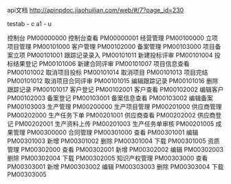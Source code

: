 api文档
http://apinpdoc.jiaohuilian.com/web/#/7?page_id=230

testab - c
a1 - u

控制台 PM00000000
控制台查看 PM00000001
经营管理 PM00100000
立项项目管理 PM00101000
客户管理 PM00102000
备案管理 PM00103000
项目备案立项 PM00101001
跟踪记录录入 PM00101011
新建投标评审 PM00101004
投标结果登记 PM00101006
新建合同评审 PM00101007
项目信息查看 PM00101002
取消项目投标 PM00101014
取消项目 PM00101013
项目完结 PM00101012
取消项目合同评审 PM00101015
编辑跟踪记录 PM00101016
删除跟踪记录 PM00101017
客户登记 PM00102001
客户查看 PM00102002
编辑客户 PM00102003
备案登记 PM00103001
备案信息查看 PM00103002
编辑备案 PM00103003
生产管理 PM00200000
生产项目管理 PM00201000
供应商管理 PM00202000
生产任务下单 PM00201001
供应商查看 PM00202002
供应商登记 PM00202001
生产资料上传 PM00201003
生产任务单审核 PM00201005
成果管理 PM00300000
合同管理 PM00301000
    查看 PM00301001
    编辑 PM00301003
    新增 PM00301002
    删除 PM00301004
    下载 PM00301005
资质管理 PM00302000
    查看 PM00302001
    新增 PM00302002
    编辑 PM00302003
    删除 PM00302004
    下载 PM00302005
知识产权管理 PM00303000
    查看 PM00303001
    新增 PM00303002
    编辑 PM00303003
    删除 PM00303004
    下载 PM00303005

